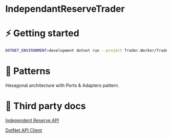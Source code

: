 # IndependantReserveTrader

# ⚡ Getting started

```bash
DOTNET_ENVIRONMENT=development dotnet run --project Trader.Worker/Trader.Worker.csproj
```

# 🎩 Patterns

Hexagonal architecture with Ports & Adapters pattern.

# 🤝 Third party docs

[Independent Reserve API](https://www.independentreserve.com/nz/products/api)

[DotNet API Client](https://github.com/independentreserve/dotNetApiClient)
